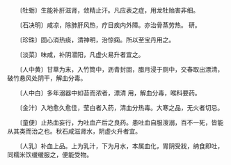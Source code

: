 <!-- { "loadSidebar": true } -->
　　〔牡蛎〕生能补肝滋肾，敛精止汗。凡应表之症，用龙牡贻害非细。

　　〔石决明〕咸凉，除肺肝风热，疗目疾内外障。亦治骨蒸劳热。 研。

　　〔珍珠〕固心消热痰，清神明，治惊痫。所以至宝丹用之。

　　〔淡菜〕味咸，补阴潜阳，凡虚火易升者宜之。

　　〔人中黄〕甘草为末，入竹筒中，沥青封固，腊月浸于厕中，交春取出漂清，破竹悬风处阴干，解血分毒。

　　〔人中白〕多年溺器中如苔而浓者，漂清 用，解血分毒，喉科要药。

　　〔金汁〕入地愈久愈佳，莹白者入药，清血分热毒。大寒之品，无火者切忌。

　　〔童便〕止热血妄行，为吐血产后之良药。患吐血自服溲溺，百不一死，皆能从其类而治之也。秋石咸滋肾水，阴虚火升者宜。

　　〔人乳〕补血上品。上为乳汁，下为月水，本属血化，胃阴受戕，纳食即吐，同糯米饮缓缓服之，便能受物。

　　
